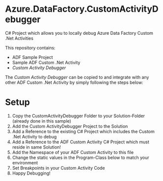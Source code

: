 # Azure.DataFactory.CustomActivityDebugger
C# Project which allows you to locally debug Azure Data Factory Custom .Net Activities

This repository contains:
* ADF Sample Project
* Sample ADF Custom .Net Activity
* *Custom Activity Debugger*

The *Custom Activity Debugger* can be copied to and integrate with any other ADF Custom .Net Activity by simply following the steps below:

# Setup
1. Copy the CustomActivityDebugger Folder to your Solution-Folder (already done in this sample)
2. Add the Custom ActivityDebugger Project to the Solution
3. Add a Reference to the existing C# Project which includes the Custom .Net Activity to debug
3. Add a Reference to the ADF Custom Activity C# Project which must reside in same Solution!
4. Add the Namespace of your ADF Custom Activity to this file
5. Change the static values in the Program-Class below to match your environment
6. Set Breakpoints in your Custom Activity Code
7. Happy Debugging!




